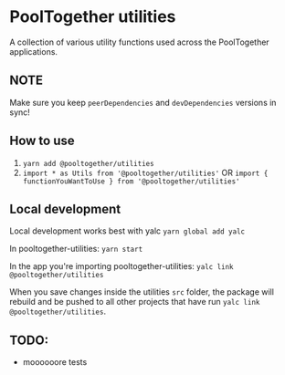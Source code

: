 # PoolTogether utilities

A collection of various utility functions used across the PoolTogether applications.

## NOTE

Make sure you keep `peerDependencies` and `devDependencies` versions in sync!

## How to use

1. `yarn add @pooltogether/utilities`
2. `import * as Utils from '@pooltogether/utilities'` OR `import { functionYouWantToUse } from '@pooltogether/utilities'`

## Local development

Local development works best with yalc
`yarn global add yalc`

In pooltogether-utilities:
`yarn start`

In the app you're importing pooltogether-utilities:
`yalc link @pooltogether/utilities`

When you save changes inside the utilities `src` folder, the package will rebuild and be pushed to all other projects that have run `yalc link @pooltogether/utilities`.

## TODO:

- moooooore tests
